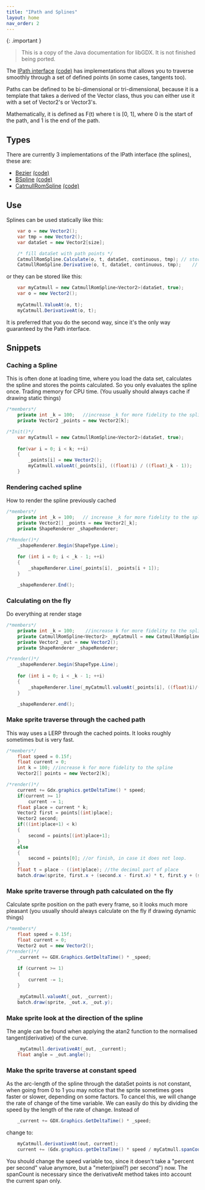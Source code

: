 ```yaml
---
title: "IPath and Splines"
layout: home
nav_order: 2
---
```


{: .important }
> This is a copy of the Java documentation for libGDX. It is not finished being ported.

The [IPath interface](https://javadoc.io/doc/com.badlogicgames.gdx/gdx/latest/com/badlogic/gdx/math/Path.html) [(code)](https://javadoc.io/doc/com.badlogicgames.gdx/gdx/latest/com/badlogic/gdx/math/Path.html) has implementations that allows you to traverse smoothly through a set of defined points (in some cases, tangents too).

Paths can be defined to be bi-dimensional or tri-dimensional, because it is a template that takes a derived of the Vector class, thus you can either use it with a set of Vector2's or Vector3's.

Mathematically, it is defined as F(t) where t is [0, 1], where 0 is the start of the path, and 1 is the end of the path.

## Types

There are currently 3 implementations of the IPath interface (the splines), these are:
* [Bezier](https://javadoc.io/doc/com.badlogicgames.gdx/gdx/latest/com/badlogic/gdx/math/Bezier.html) [(code)](https://github.com/sharpgdx/sharpgdx/blob/master/gdx/src/com/badlogic/gdx/math/Bezier.java)
* [BSpline](https://javadoc.io/doc/com.badlogicgames.gdx/gdx/latest/com/badlogic/gdx/math/BSpline.html) [(code)](https://github.com/sharpgdx/sharpgdx/blob/master/gdx/src/com/badlogic/gdx/math/BSpline.java)
* [CatmullRomSpline](https://javadoc.io/doc/com.badlogicgames.gdx/gdx/latest/com/badlogic/gdx/math/CatmullRomSpline.html) [(code)](https://github.com/sharpgdx/sharpgdx/blob/master/gdx/src/com/badlogic/gdx/math/CatmullRomSpline.java)

## Use

Splines can be used statically like this:

```csharp
    var o = new Vector2();
    var tmp = new Vector2();
    var dataSet = new Vector2[size];

    /* fill dataSet with path points */
    CatmullRomSpline.Calculate(o, t, dataSet, continuous, tmp); // stores in the vector o the point of the catmullRom path of the dataSet in the time t. Uses tmp as a temporary vector. if continuous is true, the path is a loop.
    CatmullRomSpline.Derivative(o, t, dataSet, continuous, tmp);    // the same as above, but stores the derivative of the time t in the vector o.
```

or they can be stored like this:

```csharp
    var myCatmull = new CatmullRomSpline<Vector2>(dataSet, true);
    var o = new Vector2();
    
    myCatmull.ValueAt(o, t);
    myCatmull.DerivativeAt(o, t);
```

It is preferred that you do the second way, since it's the only way guaranteed by the Path interface.

## Snippets

### Caching a Spline

This is often done at loading time, where you load the data set, calculates the spline and stores the points calculated. So you only evaluates the spline once. Trading memory for CPU time. (You usually should always cache if drawing static things)

```csharp
/*members*/
    private int _k = 100;   //increase _k for more fidelity to the spline
    private Vector2 _points = new Vector2[k];

/*Init()*/
    var myCatmull = new CatmullRomSpline<Vector2>(dataSet, true);
    
    for(var i = 0; i < k; ++i)
    {
        _points[i] = new Vector2();
        myCatmull.valueAt(_points[i], ((float)i) / ((float)_k - 1));
    }
```

### Rendering cached spline

How to render the spline previously cached

```csharp
/*members*/
    private int _k = 100;   // increase _k for more fidelity to the spline
    private Vector2[] _points = new Vector2[_k];
    private ShapeRenderer _shapeRenderer;

/*Render()*/
    _shapeRenderer.Begin(ShapeType.Line);
    
    for (int i = 0; i < _k - 1; ++i)
    {
        _shapeRenderer.Line(_points[i], _points[i + 1]);
    }

    _shapeRenderer.End();
```

### Calculating on the fly

Do everything at render stage

```csharp
/*members*/
    private int _k = 100;    //increase k for more fidelity to the spline
    private CatmullRomSpline<Vector2> _myCatmull = new CatmullRomSpline<Vector2>(dataSet, true);
    private Vector2 _out = new Vector2();
    private ShapeRenderer _shapeRenderer;

/*render()*/
    _shapeRenderer.begin(ShapeType.Line);
    
    for (int i = 0; i < _k - 1; ++i)
    {
        _shapeRenderer.line(_myCatmull.valueAt(_points[i], ((float)i)/((float)_k - 1)), _myCatmull.valueAt(_points[i+1], ((float)(i + 1))/((float)_k - 1)));
    }

    _shapeRenderer.end();
```

### Make sprite traverse through the cached path

This way uses a LERP through the cached points. It looks roughly sometimes but is very fast.

```java
/*members*/
    float speed = 0.15f;
    float current = 0;
    int k = 100; //increase k for more fidelity to the spline
    Vector2[] points = new Vector2[k];

/*render()*/
    current += Gdx.graphics.getDeltaTime() * speed;
    if(current >= 1)
        current -= 1;
    float place = current * k;
    Vector2 first = points[(int)place];
    Vector2 second;
    if(((int)place+1) < k)
    {
        second = points[(int)place+1];
    }
    else
    {
        second = points[0]; //or finish, in case it does not loop.
    }
    float t = place - ((int)place); //the decimal part of place
    batch.draw(sprite, first.x + (second.x - first.x) * t, first.y + (second.y - first.y) * t);
```

### Make sprite traverse through path calculated on the fly

Calculate sprite position on the path every frame, so it looks much more pleasant (you usually should always calculate on the fly if drawing dynamic things)

```java
/*members*/
    float speed = 0.15f;
    float current = 0;
    Vector2 out = new Vector2();
/*render()*/
    _current += GDX.Graphics.GetDeltaTime() * _speed;
    
    if (current >= 1)
    {
        current -= 1;
    }

    _myCatmull.valueAt(_out, _current);
    batch.draw(sprite, _out.x, _out.y);
```

### Make sprite look at the direction of the spline

The angle can be found when applying the atan2 function to the normalised tangent(derivative) of the curve.

```csharp
    _myCatmull.derivativeAt(_out, _current);
    float angle = _out.angle();
```

### Make the sprite traverse at constant speed

As the arc-length of the spline through the dataSet points is not constant, when going from 0 to 1 you may notice that the sprite sometimes goes faster or slower, depending on some factors. To cancel this, we will change the rate of change of the time variable.
We can easily do this by dividing the speed by the length of the rate of change.
Instead of

```csharp
    _current += GDX.Graphics.GetDeltaTime() * _speed;
```

change to:

```java
    myCatmull.derivativeAt(out, current);
    current += (Gdx.graphics.getDeltaTime() * speed / myCatmull.spanCount) / out.len();
```

You should change the speed variable too, since it doesn't take a "percent per second" value anymore, but a "meter(pixel?) per second") now. The spanCount is necessary since the derivativeAt method takes into account the current span only.